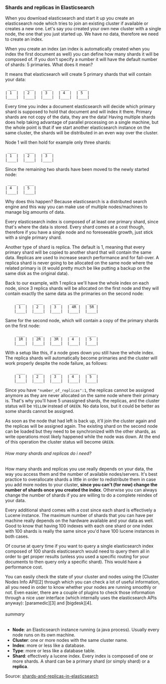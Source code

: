 ### Shards and replicas in Elasticsearch

When you download elasticsearch and start it up you create an elasticsearch node which tries to join an existing cluster if available or creates a new one. Let's say you created your own new cluster with a single node, the one that you just started up. We have no data, therefore we need to create an index.

When you create an index (an index is automatically created when you index the first document as well) you can define how many shards it will be composed of. If you don't specify a number it will have the default number of shards: 5 primaries. What does it mean? 

It means that elasticsearch will create 5 primary shards that will contain your data:

     ____    ____    ____    ____    ____
    | 1  |  | 2  |  | 3  |  | 4  |  | 5  |
    |____|  |____|  |____|  |____|  |____|


Every time you index a document elasticsearch will decide which primary shard is supposed to hold that document and will index it there. Primary shards are not copy of the data, they are the data! Having multiple shards does help taking advantage of parallel processing on a single machine, but the whole point is that if we start another elasticsearch instance on the same cluster, the shards will be distributed in an even way over the cluster.

Node 1 will then hold for example only three shards:

     ____    ____    ____ 
    | 1  |  | 2  |  | 3  |
    |____|  |____|  |____|


Since the remaining two shards have been moved to the newly started node:

     ____    ____
    | 4  |  | 5  |
    |____|  |____|


Why does this happen? Because elasticsearch is a distributed search engine and this way you can make use of multiple nodes/machines to manage big amounts of data.

Every elasticsearch index is composed of at least one primary shard, since that's where the data is stored. Every shard comes at a cost though, therefore if you have a single node and no foreseeable growth, just stick with a single primary shard.

Another type of shard is replica. The default is 1, meaning that every primary shard will be copied to another shard that will contain the same data. Replicas are used to increase search performance and for fail-over. A replica shard is never going to be allocated on the same node where the related primary is (it would pretty much be like putting a backup on the same disk as the original data).


Back to our example, with 1 replica we'll have the whole index on each node, since 3 replica shards will be allocated on the first node and they will contain exactly the same data as the primaries on the second node:

```
     ____    ____    ____    ____    ____
    | 1  |  | 2  |  | 3  |  | 4R |  | 5R |
    |____|  |____|  |____|  |____|  |____|
```
Same for the second node, which will contain a copy of the primary shards on the first node:
```
     ____    ____    ____    ____    ____
    | 1R |  | 2R |  | 3R |  | 4  |  | 5  |
    |____|  |____|  |____|  |____|  |____|
```

With a setup like this, if a node goes down you still have the whole index. The replica shards will automatically become primaries and the cluster will work properly despite the node failure, as follows:

```
     ____    ____    ____    ____    ____
    | 1  |  | 2  |  | 3  |  | 4  |  | 5  |
    |____|  |____|  |____|  |____|  |____|
```

Since you have `"number_of_replicas":1`, the replicas cannot be assigned anymore as they are never allocated on the same node where their primary is. That's why you'll have 5 unassigned shards, the replicas, and the cluster status will be `YELLOW` instead of `GREEN`. No data loss, but it could be better as some shards cannot be assigned.

As soon as the node that had left is back up, it'll join the cluster again and the replicas will be assigned again. The existing shard on the second node can be loaded but they need to be synchronized with the other shards, as write operations most likely happened while the node was down. At the end of this operation the cluster status will become `GREEN`.

###### How many shards and replicas do i need?

How many shards and replicas you use really depends on your data, the way you access them and the number of available nodes/servers. It's best practice to overallocate shards a little in order to redistribute them in case you add more nodes to your cluster, **since you can't (for now) change the number of shards once you created the index**. Otherwise you can always change the number of shards if you are willing to do a complete reindex of your data.

Every additional shard comes with a cost since each shard is effectively a Lucene instance. The maximum number of shards that you can have per machine really depends on the hardware available and your data as well. Good to know that having 100 indexes with each one shard or one index with 100 shards is really the same since you'd have 100 lucene instances in both cases.

Of course at query time if you want to query a single elasticsearch index composed of 100 shards elasticsearch would need to query them all in order to get proper results (unless you used a specific routing for your documents to then query only a specific shard). This would have a performance cost.

You can easily check the state of your cluster and nodes using the [Cluster Nodes Info API][2] through which you can check a lot of useful information, all you need in order to know whether your nodes are running smoothly or not. Even easier, there are a couple of plugins to check those information through a nice user interface (which internally uses the elasticsearch APIs anyway): [paramedic][3] and [bigdesk][4].

###### summary
- **Node**: an Elasticsearch instance running (a java process). Usually every node runs on its own machine.
- **Cluster**: one or more nodes with the same cluster name.
- **Index**: more or less like a database.
- **Type**: more or less like a database table.
- **Shard**: effectively a lucene index. Every index is composed of one or more shards. A shard can be a primary shard (or simply shard) or a **replica**.

Source: [shards-and-replicas-in-elasticsearch](http://stackoverflow.com/questions/15694724/shards-and-replicas-in-elasticsearch)
